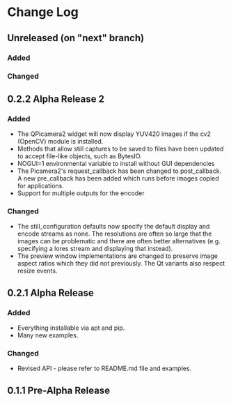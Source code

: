 # Change Log

## Unreleased (on "next" branch)

### Added

### Changed

## 0.2.2 Alpha Release 2

### Added

* The QPicamera2 widget will now display YUV420 images if the cv2 (OpenCV) module is installed.
* Methods that allow still captures to be saved to files have been updated to accept file-like objects, such as BytesIO.
* NOGUI=1 environmental variable to install without GUI dependencies
* The Picamera2's request_callback has been changed to post_callback. A new pre_callback has been added which runs before images copied for applications.
* Support for multiple outputs for the encoder

### Changed

* The still_configuration defaults now specify the default display and encode streams as none. The resolutions are often so large that the images can be problematic and there are often better alternatives (e.g. specifying a lores stream and displaying that instead).
* The preview window implementations are changed to preserve image aspect ratios which they did not previously. The Qt variants also respect resize events.

## 0.2.1 Alpha Release

### Added

* Everything installable via apt and pip.
* Many new examples.

### Changed

* Revised API - please refer to README.md file and examples.

## 0.1.1 Pre-Alpha Release
